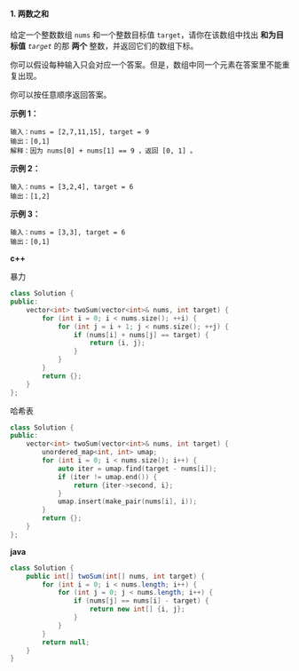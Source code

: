 #### 1. 两数之和

给定一个整数数组 `nums` 和一个整数目标值 `target`，请你在该数组中找出 **和为目标值** *`target`* 的那 **两个** 整数，并返回它们的数组下标。

你可以假设每种输入只会对应一个答案。但是，数组中同一个元素在答案里不能重复出现。

你可以按任意顺序返回答案。

 

**示例 1：**

```
输入：nums = [2,7,11,15], target = 9
输出：[0,1]
解释：因为 nums[0] + nums[1] == 9 ，返回 [0, 1] 。
```

**示例 2：**

```
输入：nums = [3,2,4], target = 6
输出：[1,2]
```

**示例 3：**

```
输入：nums = [3,3], target = 6
输出：[0,1]
```

**c++**

暴力
```c++
class Solution {
public:
    vector<int> twoSum(vector<int>& nums, int target) {
        for (int i = 0; i < nums.size(); ++i) {
            for (int j = i + 1; j < nums.size(); ++j) {
                if (nums[i] + nums[j] == target) {
                    return {i, j};
                }
            }
        }
        return {};
    }
};
```

哈希表
```c++
class Solution {
public:
    vector<int> twoSum(vector<int>& nums, int target) {
        unordered_map<int, int> umap;
        for (int i = 0; i < nums.size(); i++) {
            auto iter = umap.find(target - nums[i]);
            if (iter != umap.end()) {
                return {iter->second, i};
            }
            umap.insert(make_pair(nums[i], i));
        }
        return {};
    }
};
```
**java**
```java
class Solution {
    public int[] twoSum(int[] nums, int target) {
        for (int i = 0; i < nums.length; i++) {
            for (int j = 0; j < nums.length; i++) {
                if (nums[j] == nums[i] - target) {
                    return new int[] {i, j};
                }
            }
        }
        return null;
    }
}
```